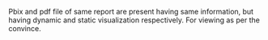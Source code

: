Pbix and pdf file of same report are present having same information, but having dynamic and static visualization respectively.
For viewing as per the convince.
